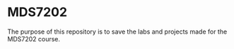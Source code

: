 # MDS7202

The purpose of this repository is to save the labs and projects made for the MDS7202 course.